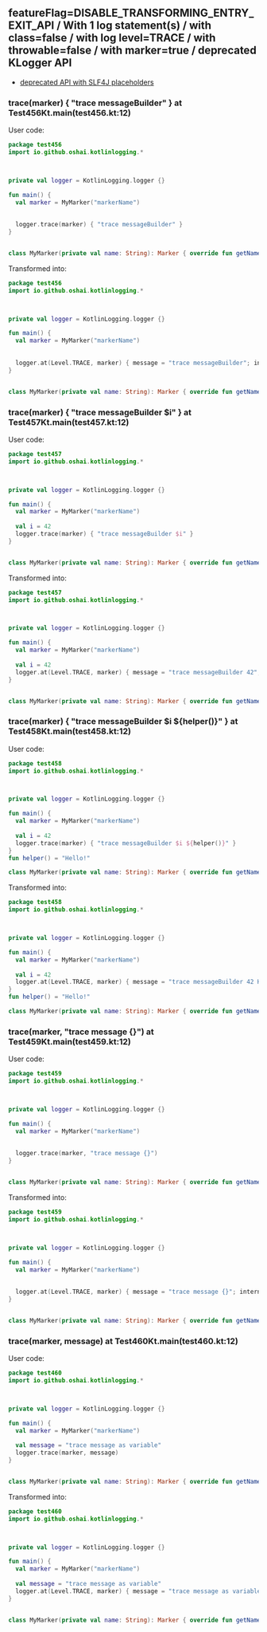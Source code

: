 ## featureFlag=DISABLE_TRANSFORMING_ENTRY_EXIT_API / With 1 log statement(s) / with class=false / with log level=TRACE / with throwable=false / with marker=true / deprecated KLogger API

* [deprecated API with SLF4J placeholders](deprecated-slf4j-placeholders.md)

###  trace(marker) { "trace messageBuilder" } at Test456Kt.main(test456.kt:12)

User code:
```kotlin
package test456
import io.github.oshai.kotlinlogging.*



private val logger = KotlinLogging.logger {}

fun main() {
  val marker = MyMarker("markerName")
  
  
  logger.trace(marker) { "trace messageBuilder" }
}


class MyMarker(private val name: String): Marker { override fun getName() = name }

```
  
Transformed into:
```kotlin
package test456
import io.github.oshai.kotlinlogging.*



private val logger = KotlinLogging.logger {}

fun main() {
  val marker = MyMarker("markerName")
  
  
  logger.at(Level.TRACE, marker) { message = "trace messageBuilder"; internalCompilerData = KLoggingEventBuilder.InternalCompilerData(messageTemplate = "\"trace messageBuilder\"", className = "test456.Test456Kt", methodName = "main", fileName = "test456.kt", lineNumber = 12)
}


class MyMarker(private val name: String): Marker { override fun getName() = name }

```

###  trace(marker) { "trace messageBuilder $i" } at Test457Kt.main(test457.kt:12)

User code:
```kotlin
package test457
import io.github.oshai.kotlinlogging.*



private val logger = KotlinLogging.logger {}

fun main() {
  val marker = MyMarker("markerName")
  
  val i = 42
  logger.trace(marker) { "trace messageBuilder $i" }
}


class MyMarker(private val name: String): Marker { override fun getName() = name }

```
  
Transformed into:
```kotlin
package test457
import io.github.oshai.kotlinlogging.*



private val logger = KotlinLogging.logger {}

fun main() {
  val marker = MyMarker("markerName")
  
  val i = 42
  logger.at(Level.TRACE, marker) { message = "trace messageBuilder 42"; internalCompilerData = KLoggingEventBuilder.InternalCompilerData(messageTemplate = "\"trace messageBuilder $i\"", className = "test457.Test457Kt", methodName = "main", fileName = "test457.kt", lineNumber = 12)
}


class MyMarker(private val name: String): Marker { override fun getName() = name }

```

###  trace(marker) { "trace messageBuilder $i ${helper()}" } at Test458Kt.main(test458.kt:12)

User code:
```kotlin
package test458
import io.github.oshai.kotlinlogging.*



private val logger = KotlinLogging.logger {}

fun main() {
  val marker = MyMarker("markerName")
  
  val i = 42
  logger.trace(marker) { "trace messageBuilder $i ${helper()}" }
}
fun helper() = "Hello!"

class MyMarker(private val name: String): Marker { override fun getName() = name }

```
  
Transformed into:
```kotlin
package test458
import io.github.oshai.kotlinlogging.*



private val logger = KotlinLogging.logger {}

fun main() {
  val marker = MyMarker("markerName")
  
  val i = 42
  logger.at(Level.TRACE, marker) { message = "trace messageBuilder 42 Hello!"; internalCompilerData = KLoggingEventBuilder.InternalCompilerData(messageTemplate = "\"trace messageBuilder $i ${helper()}\"", className = "test458.Test458Kt", methodName = "main", fileName = "test458.kt", lineNumber = 12)
}
fun helper() = "Hello!"

class MyMarker(private val name: String): Marker { override fun getName() = name }

```

###  trace(marker, "trace message {}") at Test459Kt.main(test459.kt:12)

User code:
```kotlin
package test459
import io.github.oshai.kotlinlogging.*



private val logger = KotlinLogging.logger {}

fun main() {
  val marker = MyMarker("markerName")
  
  
  logger.trace(marker, "trace message {}")
}


class MyMarker(private val name: String): Marker { override fun getName() = name }

```
  
Transformed into:
```kotlin
package test459
import io.github.oshai.kotlinlogging.*



private val logger = KotlinLogging.logger {}

fun main() {
  val marker = MyMarker("markerName")
  
  
  logger.at(Level.TRACE, marker) { message = "trace message {}"; internalCompilerData = KLoggingEventBuilder.InternalCompilerData(messageTemplate = "\"trace message {}\"", className = "test459.Test459Kt", methodName = "main", fileName = "test459.kt", lineNumber = 12)
}


class MyMarker(private val name: String): Marker { override fun getName() = name }

```

###  trace(marker, message) at Test460Kt.main(test460.kt:12)

User code:
```kotlin
package test460
import io.github.oshai.kotlinlogging.*



private val logger = KotlinLogging.logger {}

fun main() {
  val marker = MyMarker("markerName")
  
  val message = "trace message as variable"
  logger.trace(marker, message)
}


class MyMarker(private val name: String): Marker { override fun getName() = name }

```
  
Transformed into:
```kotlin
package test460
import io.github.oshai.kotlinlogging.*



private val logger = KotlinLogging.logger {}

fun main() {
  val marker = MyMarker("markerName")
  
  val message = "trace message as variable"
  logger.at(Level.TRACE, marker) { message = "trace message as variable"; internalCompilerData = KLoggingEventBuilder.InternalCompilerData(messageTemplate = "message", className = "test460.Test460Kt", methodName = "main", fileName = "test460.kt", lineNumber = 12)
}


class MyMarker(private val name: String): Marker { override fun getName() = name }

```
